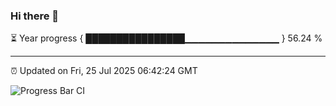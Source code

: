 ### Hi there 👋

⏳ Year progress { ████████████████▁▁▁▁▁▁▁▁▁▁▁▁▁▁ } 56.24 %

---

⏰ Updated on Fri, 25 Jul 2025 06:42:24 GMT

![Progress Bar CI](https://github.com/DhruviPatel157/GitHub-Actions-Demo/workflows/Progress%20Bar%20CI/badge.svg)
